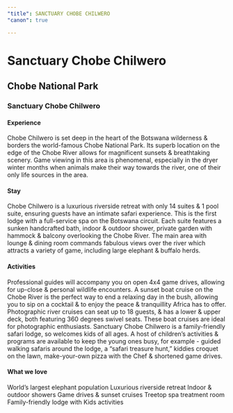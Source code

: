 ```yaml
---
"title": SANCTUARY CHOBE CHILWERO
"canon": true

---
```


# Sanctuary Chobe Chilwero
## Chobe National Park
### Sanctuary Chobe Chilwero

#### Experience
Chobe Chilwero is set deep in the heart of the Botswana wilderness &amp; borders the world-famous Chobe National Park.  Its superb location on the edge of the Chobe River allows for magnificent sunsets &amp; breathtaking scenery.
Game viewing in this area is phenomenal, especially in the dryer winter months when animals make their way towards the river, one of their only life sources in the area.

#### Stay
Chobe Chilwero is a luxurious riverside retreat with only 14 suites &amp; 1 pool suite, ensuring guests have an intimate safari experience.  This is the first lodge with a full-service spa on the Botswana circuit.
Each suite features a sunken handcrafted bath, indoor &amp; outdoor shower, private garden with hammock &amp; balcony overlooking the Chobe River.
The main area with lounge &amp; dining room commands fabulous views over the river which attracts a variety of game, including large elephant &amp; buffalo herds.

#### Activities
Professional guides will accompany you on open 4x4 game drives, allowing for up-close &amp; personal wildlife encounters.
A sunset boat cruise on the Chobe River is the perfect way to end a relaxing day in the bush, allowing you to sip on a cocktail &amp; to enjoy the peace &amp; tranquillity Africa has to offer.
Photographic river cruises can seat up to 18 guests, &amp; has a lower &amp; upper deck, both featuring 360 degrees swivel seats.  These boat cruises are ideal for photographic enthusiasts. 
Sanctuary Chobe Chilwero is a family-friendly safari lodge, so welcomes kids of all ages.  A host of children’s activities &amp; programs are available to keep the young ones busy, for example -  guided walking safaris around the lodge, a “safari treasure hunt,” kiddies croquet on the lawn, make-your-own pizza with the Chef &amp; shortened game drives.


#### What we love
World’s largest elephant population
Luxurious riverside retreat
Indoor &amp; outdoor showers
Game drives &amp; sunset cruises
Treetop spa treatment room
Family-friendly lodge with Kids activities